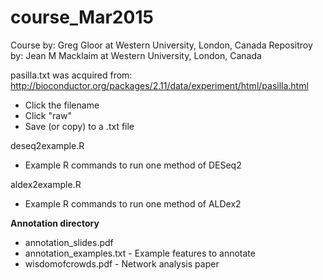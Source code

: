 # course_Mar2015

Course by: Greg Gloor at Western University, London, Canada
Repositroy by: Jean M Macklaim at Western University, London, Canada


pasilla.txt was acquired from: http://bioconductor.org/packages/2.11/data/experiment/html/pasilla.html
- Click the filename
- Click "raw"
- Save (or copy) to a .txt file

deseq2example.R
- Example R commands to run one method of DESeq2

aldex2example.R
- Example R commands to run one method of ALDex2

**Annotation directory**
- annotation_slides.pdf
- annotation_examples.txt - Example features to annotate
- wisdomofcrowds.pdf - Network analysis paper
